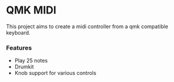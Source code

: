 # QMK MIDI
This project aims to create a midi controller from a qmk compatible keyboard.

### Features
- Play 25 notes
- Drumkit
- Knob support for various controls

